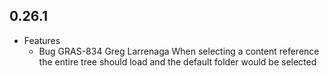 ## 0.26.1

* Features
    * Bug	GRAS-834 Greg Larrenaga	When selecting a content reference the entire tree should load and the default folder would be selected